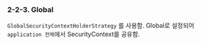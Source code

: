 ### 2-2-3. Global

`GlobalSecurityContextHolderStrategy` 를 사용함.
Global로 설정되어 `application 전체`에서 SecurityContext를 공유함.